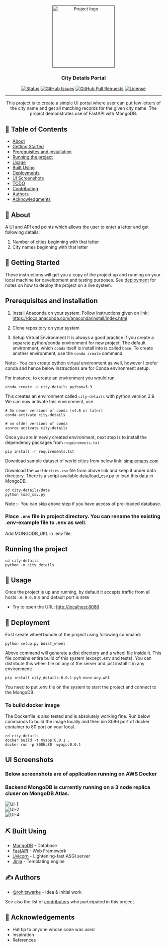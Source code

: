 <p align="center">
  <a href="" rel="noopener">
 <img width=200px height=200px src="https://i.imgur.com/6wj0hh6.jpg" alt="Project logo"></a>
</p>

<h3 align="center">City Details Portal</h3>

<div align="center">

[![Status](https://img.shields.io/badge/status-active-success.svg)]()
[![GitHub Issues](https://img.shields.io/github/issues/rohitswarke/city-details.svg)](https://github.com/rohitswarke/city-details/issues)
[![GitHub Pull Requests](https://img.shields.io/github/issues-pr/rohitswarke/city-details.svg)](https://github.com/rohitswarke/city-details/pulls)
[![License](https://img.shields.io/badge/license-MIT-blue.svg)](/LICENSE)

</div>

---

<p align="center"> This project is to create a simple UI portal where user can put few letters of the city name and get all matching records for the given city name. The project demonstrates use of FastAPI with MongoDB. 
    <br> 
</p>

## 📝 Table of Contents

- [About](#about)
- [Getting Started](#getting_started)
- [Prerequisites and installation](#installation)
- [Running the project](#run)
- [Usage](#usage)
- [Built Using](#built_using)
- [Deployments](#deployment)
- [UI Screenshots](#ui_screenshots)
- [TODO](../TODO.md)
- [Contributing](../CONTRIBUTING.md)
- [Authors](#authors)
- [Acknowledgments](#acknowledgement)

## 🧐 About <a name = "about"></a>

A UI and API end points which allows the user to enter a letter and get following details:
1. Number of cities beginning with that letter
2. City names beginning with that letter

## 🏁 Getting Started <a name = "getting_started"></a>

These instructions will get you a copy of the project up and running on your local machine for development and testing purposes. See [deployment](#deployment) for notes on how to deploy the project on a live system.

## Prerequisites and installation <a name = "installation"></a>

1. Install Anaconda on your system.
    Follow instructions given on link: https://docs.anaconda.com/anaconda/install/index.html

2. Clone repository on your system

3. Setup Virtual Environment
  It is always a good practice if you create a separate python/conda environment for new project.
  The default environment, which ``conda`` itself is install into is called ``base``. To create another environment, use the ``conda create`` command.

  Note:- You can create python virtual environment as well, however I prefer conda and hence below instructions are for Conda environment setup.

  For instance, to create an environment you would run
  ```
  conda create -n city-details python=3.9
  ```
  This creates an environment called ``city-details`` with python version 3.9.
  We can now activate this environment, use
  ```
  # On newer versions of conda (v4.6 or later)
  conda activate city-details

  # on older versions of conda
  source activate city-details
  ```

  Once you are in newly created environment, next step is to install the dependency packages from ``requirements.txt``
  ```
  pip install -r requirements.txt
  ```
  

Download sample dataset of world cities from below link:
[simplemaps.com](https://simplemaps.com/data/world-cities)

Download the ``worldcities.csv`` file from above link and keep it under data directory.
There is a script available data/load_csv.py to load this data in MongoDB.

```
cd city-details/data
python load_csv.py
```

Note :- You can skip above step if you have access of pre-loaded database.


### Place ``.env`` file in project directory. You can rename the existing .env-example file to .env as well.

Add MONGODB_URL in .env file.


## Running the project <a name = "run"></a>

```
cd city-details
python -m city_details
```


## 🎈 Usage <a name="usage"></a>

Once the project is up and running, by default it accepts traffic from all hosts i.e. ``0.0.0.0`` and detault port is ``8086``

- Try to open the URL: [http://localhost:8086](http://localhost:8086)



## 🚀 Deployment <a name = "deployment"></a>

First create wheel bundle of the project using following command:
```
python setup.py bdist_wheel
```
Above command will generate a dist directory and a wheel file inside it.
This file contains entire build of this system (except .env and tests).
You can distribute this wheel file on any of the server and just install it in any environment:
```
pip install city_details-0.0.1-py3-none-any.whl
```
You need to put .env file on the system to start the project and connect to the MongoDB.

### To build docker image

The Dockerfile is also tested and is absolutely working fine.
Run below commands to build the image locally and then bin 8086 port of docker container to 80 port on your local.

```
cd city-details
docker build -t myapp:0.0.1 .
docker run -p 8086:80  myapp:0.0.1
```

## UI Screenshots <a name = "ui_screenshots"></a>

### Below screenshots are of application running on AWS Docker <br/>
### Backend MongoDB is currently running on a 3 node replica cluser on MongoDB Atlas.


![UI-1](https://github.com/rohitswarke/city-details/blob/main/static/portal_1.PNG?raw=true) <br/>
![UI-2](https://github.com/rohitswarke/city-details/blob/main/static/portal_3.PNG?raw=true) <br/>
![UI-4](https://github.com/rohitswarke/city-details/blob/main/static/portal_4.PNG?raw=true) <br/>



## ⛏️ Built Using <a name = "built_using"></a>

- [MongoDB](https://www.mongodb.com/) - Database
- [FastAPI](https://fastapi.tiangolo.com/) - Web Framework
- [Uvicorn](https://www.uvicorn.org/) - Lightening-fast ASGI server
- [Jinja](https://jinja.palletsprojects.com/en/3.0.x/) - Templating engine

## ✍️ Authors <a name = "authors"></a>

- [@rohitswarke](https://github.com/rohitswarke) - Idea & Initial work

See also the list of [contributors](https://github.com/rohitswarke/city-details/graphs/contributors) who participated in this project.

## 🎉 Acknowledgements <a name = "acknowledgement"></a>

- Hat tip to anyone whose code was used
- Inspiration
- References
